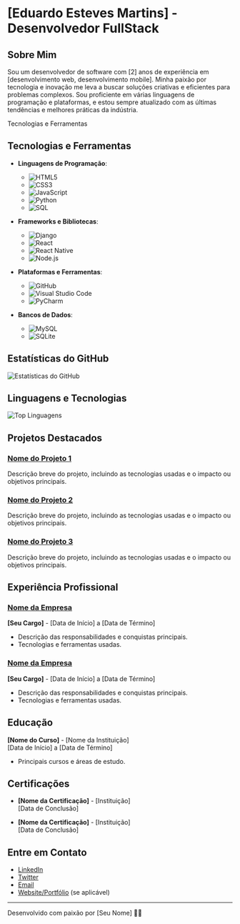 # [Eduardo Esteves Martins] - Desenvolvedor FullStack

## Sobre Mim

Sou um desenvolvedor de software com [2] anos de experiência em [desenvolvimento web, desenvolvimento mobile]. Minha paixão por tecnologia e inovação me leva a buscar soluções criativas e eficientes para problemas complexos. Sou proficiente em várias linguagens de programação e plataformas, e estou sempre atualizado com as últimas tendências e melhores práticas da indústria.

Tecnologias e Ferramentas

## Tecnologias e Ferramentas

- **Linguagens de Programação**:
  - ![HTML5](https://img.shields.io/badge/HTML5-E34F26?style=flat-square&logo=html5&logoColor=white)
  - ![CSS3](https://img.shields.io/badge/CSS3-1572B6?style=flat-square&logo=css3&logoColor=white)
  - ![JavaScript](https://img.shields.io/badge/JavaScript-F7DF1E?style=flat-square&logo=javascript&logoColor=black)
  - ![Python](https://img.shields.io/badge/Python-3776AB?style=flat-square&logo=python&logoColor=white)
  - ![SQL](https://img.shields.io/badge/SQL-003B57?style=flat-square&logo=sqlite&logoColor=white)

- **Frameworks e Bibliotecas**:
  - ![Django](https://img.shields.io/badge/Django-092E20?style=flat-square&logo=django&logoColor=white)
  - ![React](https://img.shields.io/badge/React-61DAFB?style=flat-square&logo=react&logoColor=black)
  - ![React Native](https://img.shields.io/badge/React%20Native-61DAFB?style=flat-square&logo=react&logoColor=black) <!-- Usando o mesmo ícone do React -->
  - ![Node.js](https://img.shields.io/badge/Node.js-339933?style=flat-square&logo=node.js&logoColor=white)

- **Plataformas e Ferramentas**:
  - ![GitHub](https://img.shields.io/badge/GitHub-181717?style=flat-square&logo=github&logoColor=white)
  - ![Visual Studio Code](https://img.shields.io/badge/Visual%20Studio%20Code-007ACC?style=flat-square&logo=visual-studio-code&logoColor=white)
  - ![PyCharm](https://img.shields.io/badge/PyCharm-000000?style=flat-square&logo=pycharm&logoColor=white)

- **Bancos de Dados**:
  - ![MySQL](https://img.shields.io/badge/MySQL-4479A1?style=flat-square&logo=mysql&logoColor=white)
  - ![SQLite](https://img.shields.io/badge/SQLite-003B57?style=flat-square&logo=sqlite&logoColor=white)
## Estatísticas do GitHub

![Estatísticas do GitHub](https://github-readme-stats.vercel.app/api?username=duMartinss&show_icons=true&hide_title=true&count_private=true&include_all_commits=true&hide=prs&theme=dark)

## Linguagens e Tecnologias

![Top Linguagens](https://github-readme-stats.vercel.app/api/top-langs/?username=duMartinss&layout=compact&theme=dark)

## Projetos Destacados

### [Nome do Projeto 1](link-do-projeto)
Descrição breve do projeto, incluindo as tecnologias usadas e o impacto ou objetivos principais.

### [Nome do Projeto 2](link-do-projeto)
Descrição breve do projeto, incluindo as tecnologias usadas e o impacto ou objetivos principais.

### [Nome do Projeto 3](link-do-projeto)
Descrição breve do projeto, incluindo as tecnologias usadas e o impacto ou objetivos principais.

## Experiência Profissional

### [Nome da Empresa](link-para-o-site-da-empresa)
**[Seu Cargo]** - [Data de Início] a [Data de Término]

- Descrição das responsabilidades e conquistas principais.
- Tecnologias e ferramentas usadas.

### [Nome da Empresa](link-para-o-site-da-empresa)
**[Seu Cargo]** - [Data de Início] a [Data de Término]

- Descrição das responsabilidades e conquistas principais.
- Tecnologias e ferramentas usadas.

## Educação

**[Nome do Curso]** - [Nome da Instituição]  
[Data de Início] a [Data de Término]

- Principais cursos e áreas de estudo.

## Certificações

- **[Nome da Certificação]** - [Instituição]  
  [Data de Conclusão]

- **[Nome da Certificação]** - [Instituição]  
  [Data de Conclusão]

## Entre em Contato

- [LinkedIn](https://www.linkedin.com/in/seu-perfil/)
- [Twitter](https://twitter.com/seu-usuario)
- [Email](mailto:seu-email@exemplo.com)
- [Website/Portfólio](https://seu-website.com) (se aplicável)

---

Desenvolvido com paixão por [Seu Nome] 🧑‍💻
